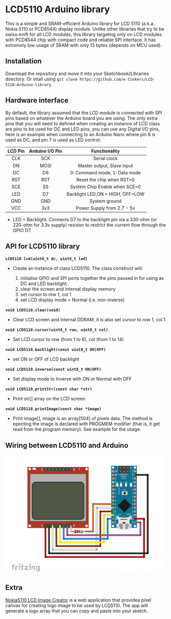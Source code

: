 # LCD5110 Arduino library
This is a simple and SRAM-efficient Arduino library for LCD 5110 (a.k.a. Nokia 5110 or PCD8544) display module. Unlike other libraries that try to be swiss-knift for all LCD modules, this library targeting only on LCD modules with PCD8544 chip with compact code and reliable SPI interface. It has extremely low usage of SRAM with only 13 bytes (depends on MCU used).

## Installation

Download the repository and move it into your Sketchbook/Libraries directory. Or intall using `git clone https://github.com/e-tinkers/LCD-5110-Arduino-library`.

## Hardware interface

By default, the library assumed that the LCD module is connected with SPI pins based on whatever the Arduino board you are using. The only extra pins that you will need to defined when creating an instance of LCD class are pins to be used for DC and LED pins, you can use any Digital I/O pins, here is an example when connecting to an Arduino Nano where pin 8 is used as DC, and pin 7 is used as LED control:

|**LCD Pin** |**Arduino I/O Pin** |**Functionality**|
|:----------:|:------------------:|:---------------:|
|CLK|SCK|Serial clock|
|DN|MOSI|Master output, Slave input|
|DC|D8|0: Command mode, 1: Data mode|
|RST|RST|Reset the chip when RST=0|
|SCE|SS|System Chip Enable when SCE=0|
|LED|D7|Backlight LED,ON = HIGH, OFF=LOW|
|GND|GND|System ground|
|VCC|3v3|Power Supply from 2.7 - 5v|

* LED = Backlight. Connects D7 to the backlight pin via a 330-ohm (or 220-ohm for 3.3v supply) resistor to restrict the current flow through the GPIO D7.

## API for LCD5110 library

**`LCD5110 lcd(uint8_t dc, uint8_t led)`**
- Create an instance of class LCD5110. The class construct will:

    1. initialise GPIO and SPI ports together the pins passed in for using as DC and LED backlight;
    2. clear the screen and internal display memory
    3. set cursor to row 1, col 1
    4. set LCD display mode = Normal (i.e. non-inverse)


**`void LCD5110.clear(void)`**
- Clear LCD screen and internal DDRAM, it is also set cursor to row 1, col 1


**`void LCD5110.cursor(uint8_t row, uint8_t col)`**
- Set LCD cursor to row (from 1 to 6), col (from 1 to 14)


**`void LCD5110.backlight(const uint8_t ON|OFF)`**
- set ON or OFF of LCD backlight


**`void LCD5110.inverse(const uint8_t ON|OFF)`**
- Set display mode to Inverse with ON or Normal with OFF


**`void LCD5110.printStr(const char *str)`**
- Print str[] array on the LCD screen


**`void LCD5110.printImage(const char *image)`**
- Print image[], image is an array[504] of pixels data. The method is epecting the image is declared with PROGMEM modifier (that is, it get read from the program memory). See example for the usage.

## Wiring between LCD5110 and Arduino
[![wiring diagram between LCD5110 and Arduino](https://github.com/e-tinkers/LCD-5110-Arduino-library/blob/master/LCD5110_wiring_with_arduino.png)](https://github.com/e-tinkers/LCD-5110-Arduino-library/blob/master/LCD5110_wiring_with_arduino.png)
## Extra
[Nokia5110 LCD Image Creator](https://www.e-tinkers.com/nokia5110-lcd-image-creator/) is a web application that providea pixel canvas for creating logo image to be used by LCD5110. The app will generate a logo array that you can copy and paste into your sketch.
